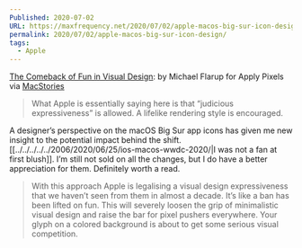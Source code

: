 ```yaml
---
Published: 2020-07-02
URL: https://maxfrequency.net/2020/07/02/apple-macos-big-sur-icon-design/
permalink: 2020/07/02/apple-macos-big-sur-icon-design/
tags:
  - Apple
---
```

[The Comeback of Fun in Visual Design](https://applypixels.com/blog/comeback): by Michael Flarup for Apply Pixels via [MacStories](https://www.macstories.net/linked/michael-flarup-on-big-surs-new-design/)

> What Apple is essentially saying here is that “judicious expressiveness” is allowed. A lifelike rendering style is encouraged.

A designer’s perspective on the macOS Big Sur app icons has given me new insight to the potential impact behind the shift. [[../../../../../2006/2020/06/25/ios-macos-wwdc-2020/|I was not a fan at first blush]]. I’m still not sold on all the changes, but I do have a better appreciation for them. Definitely worth a read.

> With this approach Apple is legalising a visual design expressiveness that we haven’t seen from them in almost a decade. It’s like a ban has been lifted on fun. This will severely loosen the grip of minimalistic visual design and raise the bar for pixel pushers everywhere. Your glyph on a colored background is about to get some serious visual competition.
